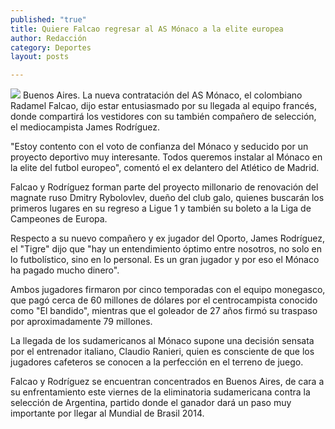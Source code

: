 ```yaml
---
published: "true"
title: Quiere Falcao regresar al AS Mónaco a la elite europea
author: Redacción
category: Deportes
layout: posts

---
```


![](http://i.imgur.com/g0p0lMDm.jpg)
Buenos Aires. La nueva contratación del AS Mónaco, el colombiano Radamel Falcao, dijo estar entusiasmado por su llegada al equipo francés, donde compartirá los vestidores con su también compañero de selección, el mediocampista James Rodríguez.

"Estoy contento con el voto de confianza del Mónaco y seducido por un proyecto deportivo muy interesante. Todos queremos instalar al Mónaco en la elite del futbol europeo", comentó el ex delantero del Atlético de Madrid.

Falcao y Rodríguez forman parte del proyecto millonario de renovación del magnate ruso Dmitry Rybolovlev, dueño del club galo, quienes buscarán los primeros lugares en su regreso a Ligue 1 y también su boleto a la Liga de Campeones de Europa.

Respecto a su nuevo compañero y ex jugador del Oporto, James Rodríguez, el "Tigre" dijo que "hay un entendimiento óptimo entre nosotros, no solo en lo futbolístico, sino en lo personal. Es un gran jugador y por eso el Mónaco ha pagado mucho dinero".

Ambos jugadores firmaron por cinco temporadas con el equipo monegasco, que pagó cerca de 60 millones de dólares por el centrocampista conocido como "El bandido", mientras que el goleador de 27 años firmó su traspaso por aproximadamente 79 millones.

La llegada de los sudamericanos al Mónaco supone una decisión sensata por el entrenador italiano, Claudio Ranieri, quien es consciente de que los jugadores cafeteros se conocen a la perfección en el terreno de juego.

Falcao y Rodríguez se encuentran concentrados en Buenos Aires, de cara a su enfrentamiento este viernes de la eliminatoria sudamericana contra la selección de Argentina, partido donde el ganador dará un paso muy importante por llegar al Mundial de Brasil 2014.
